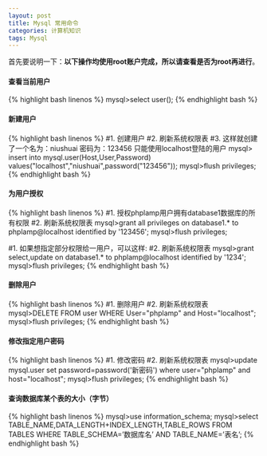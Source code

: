 ```yaml
---
layout: post
title: Mysql 常用命令
categories: 计算机知识
tags: Mysql
---
```


首先要说明一下：**以下操作均使用root账户完成，所以请查看是否为root再进行**。

#### 查看当前用户

{% highlight bash linenos %}
mysql>select user();
{% endhighlight bash %}

#### 新建用户

{% highlight bash linenos %}
#1. 创建用户
#2. 刷新系统权限表
#3. 这样就创建了一个名为：niushuai  密码为：123456  只能使用localhost登陆的用户
mysql> insert into mysql.user(Host,User,Password) values("localhost","niushuai",password("123456"));
mysql>flush privileges;
{% endhighlight bash %}

#### 为用户授权

{% highlight bash linenos %}
#1. 授权phplamp用户拥有database1数据库的所有权限
#2. 刷新系统权限表
mysql>grant all privileges on database1.* to phplamp@localhost identified by '123456';
mysql>flush privileges;

#1. 如果想指定部分权限给一用户，可以这样:
#2. 刷新系统权限表
mysql>grant select,update on database1.* to phplamp@localhost identified by '1234';
mysql>flush privileges;
{% endhighlight bash %}

#### 删除用户

{% highlight bash linenos %}
#1. 删除用户
#2. 刷新系统权限表
mysql>DELETE FROM user WHERE User="phplamp" and Host="localhost";
mysql>flush privileges;
{% endhighlight bash %}

#### 修改指定用户密码

{% highlight bash linenos %}
#1. 修改密码
#2. 刷新系统权限表
mysql>update mysql.user set password=password('新密码') where user="phplamp" and host="localhost";
mysql>flush privileges;
{% endhighlight bash %}

#### 查询数据库某个表的大小（字节）

{% highlight bash linenos %}
mysql>use information_schema;
mysql>select TABLE_NAME,DATA_LENGTH+INDEX_LENGTH,TABLE_ROWS FROM TABLES WHERE TABLE_SCHEMA=’数据库名’ AND TABLE_NAME=’表名’;
{% endhighlight bash %}
